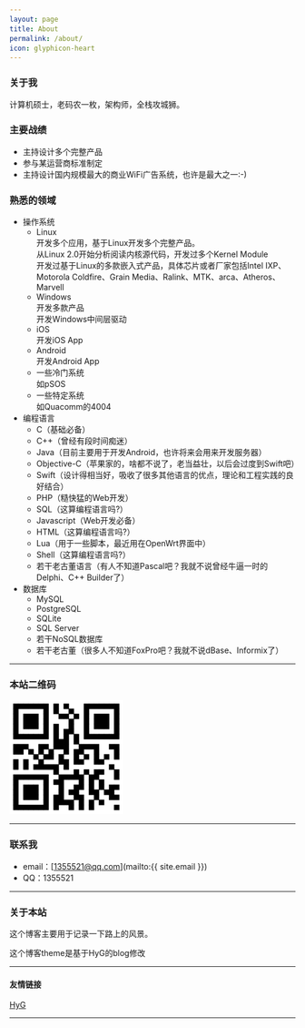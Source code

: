 ```yaml
---
layout: page
title: About
permalink: /about/
icon: glyphicon-heart
---
```


### 关于我

计算机硕士，老码农一枚，架构师，全栈攻城狮。

### 主要战绩

  * 主持设计多个完整产品
  * 参与某运营商标准制定
  * 主持设计国内规模最大的商业WiFi广告系统，也许是最大之一:-)

### 熟悉的领域

* 操作系统
  * Linux   
    开发多个应用，基于Linux开发多个完整产品。  
    从Linux 2.0开始分析阅读内核源代码，开发过多个Kernel Module  
    开发过基于Linux的多款嵌入式产品，具体芯片或者厂家包括Intel IXP、Motorola Coldfire、Grain Media、Ralink、MTK、arca、Atheros、Marvell
  * Windows  
    开发多款产品    
    开发Windows中间层驱动    
  * iOS  
    开发iOS App    
  * Android   
    开发Android App
  * 一些冷门系统  
    如pSOS
  * 一些特定系统  
    如Quacomm的4004    
* 编程语言
  * C（基础必备）
  * C++（曾经有段时间痴迷）
  * Java（目前主要用于开发Android，也许将来会用来开发服务器）
  * Objective-C（苹果家的，啥都不说了，老当益壮，以后会过度到Swift吧）
  * Swift（设计得相当好，吸收了很多其他语言的优点，理论和工程实践的良好结合）
  * PHP（糙快猛的Web开发）
  * SQL（这算编程语言吗?）
  * Javascript（Web开发必备）
  * HTML（这算编程语言吗?）
  * Lua（用于一些脚本，最近用在OpenWrt界面中）
  * Shell（这算编程语言吗?）
  * 若干老古董语言（有人不知道Pascal吧？我就不说曾经牛逼一时的Delphi、C++ Builder了）
* 数据库
  * MySQL
  * PostgreSQL
  * SQLite
  * SQL Server
  * 若干NoSQL数据库
  * 若干老古董（很多人不知道FoxPro吧？我就不说dBase、Informix了）

---

### 本站二维码
 <img src="/images/qrcode.png" width = "200" height = "200" alt="二维码"/>

---

### 联系我

* email：[1355521@qq.com](mailto:{{ site.email }})
* QQ：1355521

---

### 关于本站   

这个博客主要用于记录一下路上的风景。

这个博客theme是基于HyG的blog修改

---

#### 友情链接

[HyG](http://gaohaoyang.github.io/) 

---

